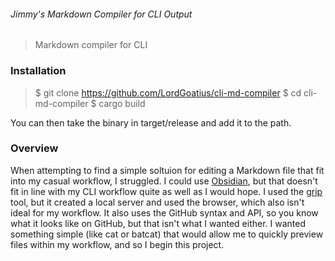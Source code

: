 ###### Jimmy's Markdown Compiler for CLI Output

> Markdown compiler for CLI

### Installation

> $ git clone https://github.com/LordGoatius/cli-md-compiler
> $ cd cli-md-compiler
> $ cargo build

You can then take the binary in target/release and add it to the path.


### Overview

When attempting to find a simple soltuion for editing a Markdown file that fit into my casual workflow, I struggled. I could use [Obsidian](https://obsidian.md/), but that doesn't fit in line with my CLI workflow quite as well as I would hope. I used the [grip](https://github.com/joeyespo/grip) tool, but it created a local server and used the browser, which also isn't ideal for my workflow. It also uses the GitHub syntax and API, so you know what it looks like on GitHub, but that isn't what I wanted either. I wanted something simple (like cat or batcat) that would allow me to quickly preview files within my workflow, and so I begin this project.
